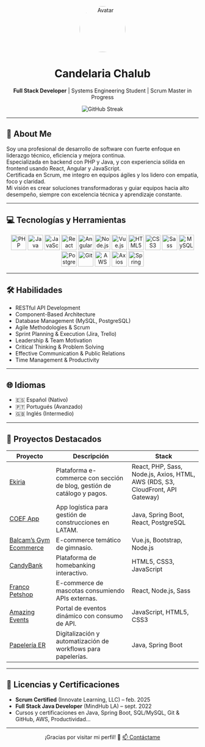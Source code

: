 <!-- Header -->
<p align="center">
  <a href="https://github.com/CandelariaChalub">
    <img src="https://github.com/CandelariaChalub.png" width="120" alt="Avatar" style="border-radius:50%;">
  </a>
  <h1 align="center">Candelaria Chalub</h1>
  <p align="center">
    <strong>Full Stack Developer</strong> | Systems Engineering Student | Scrum Master in Progress
  </p>
</p>

<!-- Stats -->
<p align="center">
  <img src="https://github-readme-streak-stats.herokuapp.com/?user=CandelariaChalub&theme=dark" alt="GitHub Streak" />
</p>

---

## 📝 About Me

Soy una profesional de desarrollo de software con fuerte enfoque en liderazgo técnico, eficiencia y mejora continua.  
Especializada en backend con PHP y Java, y con experiencia sólida en frontend usando React, Angular y JavaScript.  
Certificada en Scrum, me integro en equipos ágiles y los lidero con empatía, foco y claridad.  
Mi visión es crear soluciones transformadoras y guiar equipos hacia alto desempeño, siempre con excelencia técnica y aprendizaje constante.

---

## 💻 Tecnologías y Herramientas

<div align="center">
  <img src="https://cdn.jsdelivr.net/gh/devicons/devicon/icons/php/php-original.svg" title="PHP" width="40" height="40"/>
  <img src="https://cdn.jsdelivr.net/gh/devicons/devicon/icons/java/java-original.svg" title="Java" width="40" height="40"/>
  <img src="https://cdn.jsdelivr.net/gh/devicons/devicon/icons/javascript/javascript-original.svg" title="JavaScript" width="40" height="40"/>
  <img src="https://cdn.jsdelivr.net/gh/devicons/devicon/icons/react/react-original.svg" title="React" width="40" height="40"/>
  <img src="https://cdn.jsdelivr.net/gh/devicons/devicon/icons/angularjs/angularjs-plain.svg" title="Angular" width="40" height="40"/>
  <img src="https://cdn.jsdelivr.net/gh/devicons/devicon/icons/nodejs/nodejs-original.svg" title="Node.js" width="40" height="40"/>
  <img src="https://cdn.jsdelivr.net/gh/devicons/devicon/icons/vuejs/vuejs-original.svg" title="Vue.js" width="40" height="40"/>
  <img src="https://cdn.jsdelivr.net/gh/devicons/devicon/icons/html5/html5-original.svg" title="HTML5" width="40" height="40"/>
  <img src="https://cdn.jsdelivr.net/gh/devicons/devicon/icons/css3/css3-original.svg" title="CSS3" width="40" height="40"/>
  <img src="https://cdn.jsdelivr.net/gh/devicons/devicon/icons/sass/sass-original.svg" title="Sass" width="40" height="40"/>
  <img src="https://cdn.jsdelivr.net/gh/devicons/devicon/icons/mysql/mysql-original.svg" title="MySQL" width="40" height="40"/>
  <img src="https://cdn.jsdelivr.net/gh/devicons/devicon/icons/postgresql/postgresql-original.svg" title="PostgreSQL" width="40" height="40"/>
  <img src="https://cdn.jsdelivr.net/gh/devicons/devicon/icons/git/git-original.svg" title="Git" width="40" height="40"/>
<img
  src="https://raw.githubusercontent.com/simple-icons/simple-icons/master/icons/amazonaws.svg"
  title="AWS"
  alt="AWS"
  width="40"
  height="40"
/>

  <img src="https://cdn.simpleicons.org/axios/white" title="Axios" alt="Axios" width="40" height="40"/>



  <img src="https://cdn.jsdelivr.net/gh/devicons/devicon/icons/spring/spring-original.svg" title="Spring Boot" width="40" height="40"/>
</div>

---

## 🛠️ Habilidades

- RESTful API Development  
- Component-Based Architecture  
- Database Management (MySQL, PostgreSQL)  
- Agile Methodologies & Scrum  
- Sprint Planning & Execution (Jira, Trello)  
- Leadership & Team Motivation  
- Critical Thinking & Problem Solving  
- Effective Communication & Public Relations  
- Time Management & Productivity  

---

## 🌐 Idiomas

- 🇪🇸 Español (Nativo)  
- 🇵🇹 Portugués (Avanzado)  
- 🇬🇧 Inglés (Intermedio)  

---

## 🚀 Proyectos Destacados

| Proyecto                         | Descripción                                                                 | Stack                                              |
|----------------------------------|-----------------------------------------------------------------------------|----------------------------------------------------|
| [Ekiria](https://github.com/CandelariaChalub/ekiria)             | Plataforma e-commerce con sección de blog, gestión de catálogo y pagos.      | React, PHP, Sass, Node.js, Axios, HTML, AWS (RDS, S3, CloudFront, API Gateway) |
| [COEF App](https://coefdigital.com/)         | App logística para gestión de construcciones en LATAM.                      | Java, Spring Boot, React, PostgreSQL               |
| [Balcam’s Gym Ecommerce](https://github.com/CandelariaChalub/Balcam-sGymEcommerce) | E-commerce temático de gimnasio.                                            | Vue.js, Bootstrap, Node.js                         |
| [CandyBank](https://github.com/CandelariaChalub/CandyBank)       | Plataforma de homebanking interactivo.                                      | HTML5, CSS3, JavaScript                            |
| [Franco Petshop](https://github.com/CandelariaChalub/Franco-Petshop)    | E-commerce de mascotas consumiendo APIs externas.                            | React, Node.js, Sass                               |
| [Amazing Events](https://github.com/CandelariaChalub/Amazing-Events)    | Portal de eventos dinámico con consumo de API.                               | JavaScript, HTML5, CSS3                            |
| [Papelería ER](https://github.com/CandelariaChalub/papeleria-er) | Digitalización y automatización de workflows para papelerías.               | Java, Spring Boot                                  |

---

## 📄 Licencias y Certificaciones

- **Scrum Certified** (Innovate Learning, LLC) – feb. 2025  
- **Full Stack Java Developer** (MindHub LA) – sept. 2022  
- Cursos y certificaciones en Java, Spring Boot, SQL/MySQL, Git & GitHub, AWS, Productividad…  

---

<p align="center">
  ¡Gracias por visitar mi perfil! 🚀  
  <a href="mailto:candelariachalub@gmail.com">📫 Contáctame</a>
</p>
